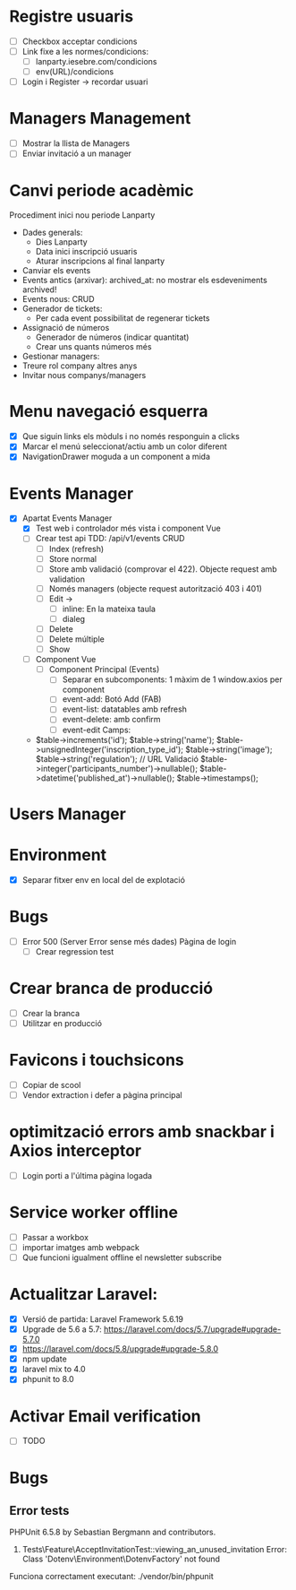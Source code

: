 # Registre usuaris

- [ ] Checkbox acceptar condicions
- [ ] Link fixe a les normes/condicions:
  - [ ] lanparty.iesebre.com/condicions
  - [ ] env(URL)/condicions
- [ ] Login i Register -> recordar usuari

# Managers Management

- [ ] Mostrar la llista de Managers
- [ ] Enviar invitació a un manager

# Canvi periode acadèmic

Procediment inici nou periode Lanparty

- Dades generals:
  - Dies Lanparty
  - Data inici inscripció usuaris
  - Aturar inscripcions al final lanparty
- Canviar els events
 - Events antics (arxivar): archived_at: no mostrar els esdeveniments archived!
 - Events nous: CRUD
- Generador de tickets:
  - Per cada event possibilitat de regenerar tickets
- Assignació de números
  - Generador de números (indicar quantitat)
  - Crear uns quants números més  
- Gestionar managers:
 - Treure rol company altres anys
 - Invitar nous companys/managers 
 
# Menu navegació esquerra

- [X] Que siguin links els mòduls i no només responguin a clicks
- [X] Marcar el menú seleccionat/actiu amb un color diferent
- [X] NavigationDrawer moguda a un component a mida 

# Events Manager
- [X] Apartat Events Manager
  - [X] Test web i controlador més vista i component Vue
  - [ ] Crear test api TDD: /api/v1/events CRUD
    - [ ] Index (refresh)
    - [ ] Store normal
    - [ ] Store amb validació (comprovar el 422). Objecte request amb validation
    - [ ] Només managers (objecte request autorització 403 i 401)
    - [ ] Edit -> 
       - [ ] inline: En la mateixa taula
       - [ ] dialeg
    - [ ] Delete
    - [ ] Delete múltiple
    - [ ] Show
  - [ ] Component Vue
    - [ ] Component Principal (Events)
      - [ ] Separar en subcomponents: 1 màxim de 1 window.axios per component   
      - [ ] event-add: Botó Add (FAB)
      - [ ] event-list: datatables amb refresh
      - [ ] event-delete: amb confirm
      - [ ] event-edit
Camps:
  - 
    $table->increments('id');
              $table->string('name');
              $table->unsignedInteger('inscription_type_id');
              $table->string('image');
              $table->string('regulation'); // URL Validació
              $table->integer('participants_number')->nullable();
              $table->datetime('published_at')->nullable();
              $table->timestamps();  

# Users Manager

# Environment

- [X] Separar fitxer env en local del de explotació

# Bugs

- [ ] Error 500 (Server Error sense més dades) Pàgina de login
  - [ ] Crear regression test
  
# Crear branca de producció

- [ ] Crear la branca
- [ ] Utilitzar en producció

# Favicons i touchsicons 

- [ ] Copiar de scool
- [ ] Vendor extraction i defer a pàgina principal

# optimització errors amb snackbar i Axios interceptor

- [ ] Login porti a l'última pàgina logada

# Service worker offline

- [ ] Passar a workbox
- [ ] importar imatges amb webpack
- [ ] Que funcioni igualment offline el newsletter subscribe

# Actualitzar Laravel:

- [X] Versió de partida: Laravel Framework 5.6.19
 - [X] Upgrade de 5.6 a 5.7: https://laravel.com/docs/5.7/upgrade#upgrade-5.7.0
 - [X] https://laravel.com/docs/5.8/upgrade#upgrade-5.8.0
 - [X] npm update
 - [X] laravel mix to 4.0
 - [X] phpunit to 8.0
 
# Activar Email verification

- [ ] TODO
 
# Bugs

## Error tests

PHPUnit 6.5.8 by Sebastian Bergmann and contributors.

1) Tests\Feature\AcceptInvitationTest::viewing_an_unused_invitation
Error: Class 'Dotenv\Environment\DotenvFactory' not found

Funciona correctament executant:
./vendor/bin/phpunit
